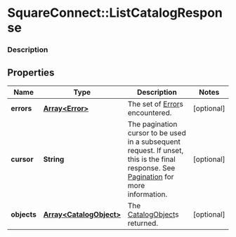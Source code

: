 # SquareConnect::ListCatalogResponse

### Description



## Properties
Name | Type | Description | Notes
------------ | ------------- | ------------- | -------------
**errors** | [**Array&lt;Error&gt;**](Error.md) | The set of [Error](#type-error)s encountered. | [optional] 
**cursor** | **String** | The pagination cursor to be used in a subsequent request. If unset, this is the final response. See [Pagination](/basics/api101/pagination) for more information. | [optional] 
**objects** | [**Array&lt;CatalogObject&gt;**](CatalogObject.md) | The [CatalogObject](#type-catalogobject)s returned. | [optional] 


